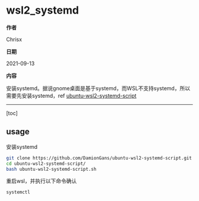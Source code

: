 # wsl2_systemd

**作者**

Chrisx

**日期**

2021-09-13

**内容**

安装systemd。据说gnome桌面是基于systemd，而WSL不支持systemd，所以需要先安装systemd，ref [ubuntu-wsl2-systemd-script](https://github.com/DamionGans/ubuntu-wsl2-systemd-script)

----

[toc]

## usage

安装systemd

```sh
git clone https://github.com/DamionGans/ubuntu-wsl2-systemd-script.git
cd ubuntu-wsl2-systemd-script/
bash ubuntu-wsl2-systemd-script.sh
```

重启wsl，并执行以下命令确认

```sh
systemctl
```
